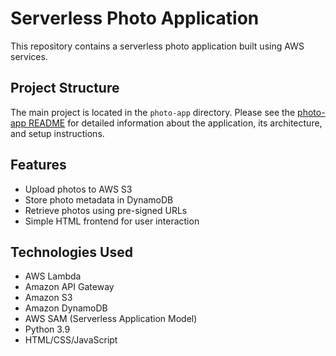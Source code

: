 # Serverless Photo Application

This repository contains a serverless photo application built using AWS services.

## Project Structure

The main project is located in the `photo-app` directory. Please see the [photo-app README](/photo-app/README.md) for detailed information about the application, its architecture, and setup instructions.

## Features

- Upload photos to AWS S3
- Store photo metadata in DynamoDB
- Retrieve photos using pre-signed URLs
- Simple HTML frontend for user interaction

## Technologies Used

- AWS Lambda
- Amazon API Gateway
- Amazon S3
- Amazon DynamoDB
- AWS SAM (Serverless Application Model)
- Python 3.9
- HTML/CSS/JavaScript
